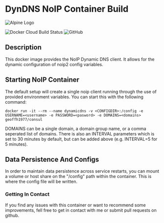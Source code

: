 # DynDNS NoIP Container Build #

![Alpine Logo](https://raw.githubusercontent.com/geoffh1977/docker-noip/master/images/logo.png)

![Docker Cloud Build Status](https://img.shields.io/docker/cloud/build/geoffh1977/noip.svg?style=plastic)
![GitHub](https://img.shields.io/github/license/geoffh1977/docker-noip.svg?style=plastic)

## Description ##
This docker image provides the NoIP Dynamic DNS client. It allows for the dynamic configuration of noip2 config variables.

## Starting NoIP Container ##
The default setup will create a single noip client running through the use of provided environment variables. You can start this with the following command:

`docker run -it --rm --name dynamicdns -v <CONFIGDIR>:/config -e USERNAME=<username> -e PASSWORD=<pasword> -e DOMAINS=<domains> geoffh1977/consul`

DOMAINS can be a single domain, a domain group name, or a comma seperated list of domains. There is also an INTERVAL parameters which is set to 30 minutes by default, but can be added above (e.g. INTERVAL=5 for 5 minutes).

## Data Persistence And Configs ##
In order to maintain data persistence across service restarts, you can mount a volume or host share on the "/config" path within the container. This is where the config file will be written.

### Getting In Contact ###
If you find any issues with this container or want to recommend some improvements, fell free to get in contact with me or submit pull requests on github.
